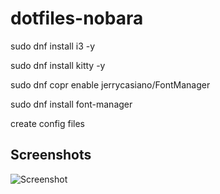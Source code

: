 # dotfiles-nobara


sudo dnf install i3 -y 

sudo dnf install kitty  -y 

sudo dnf copr enable jerrycasiano/FontManager

sudo dnf install font-manager


create config files 


## Screenshots

![Screenshot](https://github.com/Talfaza/dotfiles-nobara/blob/main/.config/image(2).png)

